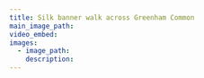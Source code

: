 ```yaml
---
title: Silk banner walk across Greenham Common
main_image_path:
video_embed:
images:
  - image_path:
    description:
---
```

